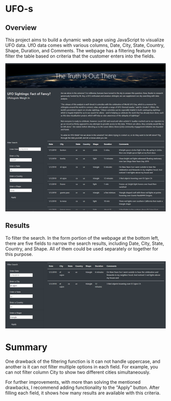 # UFO-s

## Overview

This project aims to build a dynamic web page using JavaScript to visualize UFO data. UfO data comes with various columns, Date, City, State, Country, Shape, Duration, and Comments. The webpage has a filtering feature to filter the table based on criteria that the customer enters into the fields.

![This is an image](/Overvirew.png)



## Results

To filter the search. In the form portion of the webpage at the bottom left, there are five fields to narrow the search results, including Date, City, State, Country, and Shape. All of them could be used separately or together for this purpose.

![This is an image](/Filtering.png)


# Summary

One drawback of the filtering function is it can not handle uppercase, and another is it can not filter multiple options in each field. For example, you can not filter column City to show two different cities simultaneously.

For further improvements, with more than solving the mentioned drawbacks, I recommend adding functionality to the "Apply" button. After filling each field, it shows how many results are available with this criteria.
